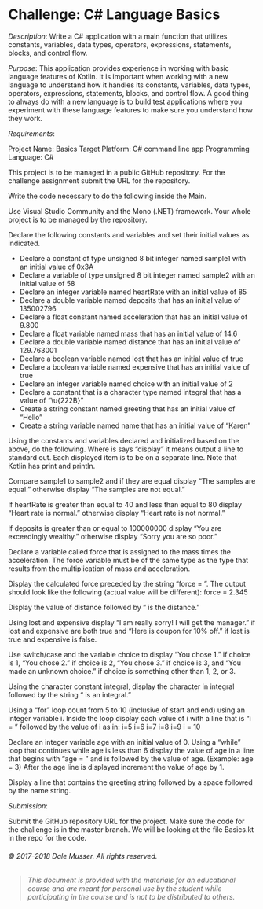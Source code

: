 # Challenge: C# Language Basics
*Description*: Write a C# application with a main function that utilizes constants, variables, data types, operators, expressions, statements, blocks, and control flow.

*Purpose*: This application provides experience in working with basic language features of Kotlin. It is important when working with a new language to understand how it handles its constants, variables, data types, operators, expressions, statements, blocks, and control flow. A good thing to always do with a new language is to build test applications where you experiment with these language features to make sure you understand how they work.

*Requirements*:

Project Name: Basics
Target Platform: C# command line app
Programming Language: C#

This project is to be managed in a public GitHub repository. For the challenge assignment submit the URL for the repository.

Write the code necessary to do the following inside the Main.

Use Visual Studio Community and the Mono (.NET) framework. Your whole project is to be managed by the repository.

Declare the following constants and variables and set their initial values as indicated.

* Declare a constant of type unsigned 8 bit integer named sample1 with an initial value of 0x3A
* Declare a variable of type unsigned 8 bit integer named sample2 with an initial value of 58
* Declare an integer variable named heartRate with an initial value of 85
* Declare a double variable named deposits that has an initial value of 135002796
* Declare a float constant named acceleration that has an initial value of 9.800
* Declare a float variable named mass that has an initial value of 14.6
* Declare a double variable named distance that has an initial value of 129.763001
* Declare a boolean variable named lost that has an initial value of true
* Declare a boolean variable named expensive that has an initial value of true
* Declare an integer variable named choice with an initial value of 2
* Declare a constant that is a character type named integral that has a value of “\u{222B}”
* Create a string constant named greeting that has an initial value of “Hello”
* Create a string variable named name that has an initial value of “Karen”

Using the constants and variables declared and initialized based on the above, do the following. Where is says “display” it means output a line to standard out. Each displayed item is to be on a separate line. Note that Kotlin has print and println.

Compare sample1 to sample2 and if they are equal display “The samples are equal.” otherwise display “The samples are not equal.”

If heartRate is greater than equal to 40 and less than equal to 80 display “Heart rate is normal.” otherwise display “Heart rate is not normal.”

If deposits is greater than or equal to 100000000 display “You are exceedingly wealthy.” otherwise display “Sorry you are so poor.”

Declare a variable called force that is assigned to the mass times the acceleration. The force variable must be of the same type as the type that results from the multiplication of mass and acceleration.

Display the calculated force preceded by the string “force = ”. The output should look like the following (actual value will be different): force = 2.345

Display the value of distance followed by “ is the distance.”

Using lost and expensive display “I am really sorry! I will get the manager.” if lost and expensive are both true and “Here is coupon for 10% off.” if lost is true and expensive is false.

Use switch/case and the variable choice to display “You chose 1.” if choice is 1, “You chose 2.” if choice is 2, “You chose 3.” if choice is 3, and “You made an unknown choice.” if choice is something other than 1, 2, or 3.

Using the character constant integral, display the character in integral followed by the string “ is an integral.”

Using a “for” loop count from 5 to 10 (inclusive of start and end) using an integer variable i. Inside the loop display each value of i with a line that is “i = ” followed by the value of i as in:
i=5
i=6
i=7
i=8
i=9
i = 10

Declare an integer variable age with an initial value of 0. Using a “while” loop that continues while age is less than 6 display the value of age in a line that begins with “age = ” and is followed by the value of age. (Example: age = 3) After the age line is displayed increment the value of age by 1.

Display a line that contains the greeting string followed by a space followed by the name string.

*Submission*:

Submit the GitHub repository URL for the project. Make sure the code for the challenge is in the master branch. We will be looking at the file Basics.kt in the repo for the code.

###### © 2017-2018 Dale Musser. All rights reserved.

> *This document is provided with the materials for an educational course and are meant for*
> *personal use by the student while participating in the course and is not to be distributed to others.*